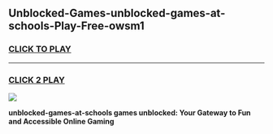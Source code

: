
## Unblocked-Games-unblocked-games-at-schools-Play-Free-owsm1
<h3>
<a href="https://premium76.site?title=unblocked-games-at-schools&ref=19M">CLICK TO PLAY</a></h3>
<hr>

<h3>
<a href="https://premium76.site?title=unblocked-games-at-schools&ref=19M">CLICK 2 PLAY</a>
  
</h3>

<a href="https://premium76.site?title=unblocked-games-at-schools&ref=19M"><img src="https://clearcache.store/games.png"></a>


**unblocked-games-at-schools games unblocked: Your Gateway to Fun and Accessible Online Gaming**
